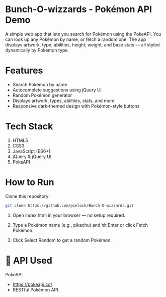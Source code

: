 # Bunch-O-wizzards - Pokémon API Demo

A simple web app that lets you search for Pokémon using the PokeAPI. You can look up any Pokémon by name, or fetch a random one. The app displays artwork, type, abilities, height, weight, and base stats — all styled dynamically by Pokémon type.

# Features

- Search Pokémon by name
- Autocomplete suggestions using jQuery UI
- Random Pokémon generator
- Displays artwork, types, abilities, stats, and more
- Responsive dark-themed design with Pokémon-style buttons

# Tech Stack

1. HTML5
2. CSS3
3. JavaScript (ES6+)
4. jQuery & jQuery UI
5. PokeAPI

# How to Run

Clone this repository:

```bash 
git clone https://github.com/pielock/Bunch-O-wizzards.git
```

1. Open index.html in your browser — no setup required.

2. Type a Pokémon name (e.g., pikachu) and hit Enter or click Fetch Pokémon.

3. Click Select Random to get a random Pokémon.

# 📡 API Used

PokeAPI
- https://pokeapi.co/ 
- RESTful Pokémon API.
